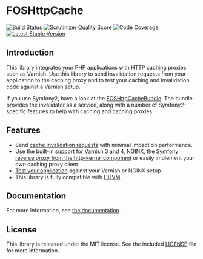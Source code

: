 FOSHttpCache
============
[![Build Status](https://travis-ci.org/FriendsOfSymfony/FOSHttpCache.svg?branch=master)](https://travis-ci.org/FriendsOfSymfony/FOSHttpCache) 
[![Scrutinizer Quality Score](https://scrutinizer-ci.com/g/FriendsOfSymfony/FOSHttpCache/badges/quality-score.png?s=bc263d4deb45becdb1469b71e8630c5e65efdcf4)](https://scrutinizer-ci.com/g/FriendsOfSymfony/FOSHttpCache/) 
[![Code Coverage](https://scrutinizer-ci.com/g/FriendsOfSymfony/FOSHttpCache/badges/coverage.png?s=a19df7bb7e830642fb937891aebe8c3e1c9f59c0)](https://scrutinizer-ci.com/g/FriendsOfSymfony/FOSHttpCache/)
[![Latest Stable Version](https://poser.pugx.org/friendsofsymfony/http-cache/v/stable.svg)](https://packagist.org/packages/friendsofsymfony/http-cache)

Introduction
------------

This library integrates your PHP applications with HTTP caching proxies such as Varnish.
Use this library to send invalidation requests from your application to the caching proxy
and to test your caching and invalidation code against a Varnish setup.

If you use Symfony2, have a look at the
[FOSHttpCacheBundle](https://github.com/FriendsOfSymfony/FOSHttpCacheBundle).
The bundle provides the invalidator as a service, along with a number of
Symfony2-specific features to help with caching and caching proxies.

Features
--------

* Send [cache invalidation requests](http://foshttpcache.readthedocs.org/en/latest/cache-invalidator.html)
  with minimal impact on performance.
* Use the built-in support for [Varnish](http://foshttpcache.readthedocs.org/en/latest/varnish-configuration.html)
  3 and 4, [NGINX](http://foshttpcache.readthedocs.org/en/latest/nginx-configuration.html), the 
  [Symfony reverse proxy from the http-kernel component](http://foshttpcache.readthedocs.org/en/latest/symfony-cache-configuration.html)
  or easily implement your own caching proxy client.
* [Test your application](http://foshttpcache.readthedocs.org/en/latest/testing-your-application.html)
  against your Varnish or NGINX setup.
* This library is fully compatible with [HHVM](http://www.hhvm.com).

Documentation
-------------

For more information, see [the documentation](http://foshttpcache.readthedocs.org/en/latest/).

License
-------

This library is released under the MIT license. See the included
[LICENSE](LICENSE) file for more information.
